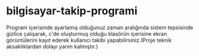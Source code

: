 # bilgisayar-takip-programi
Program içerisinde ayarlamış olduğunuz zaman aralığında sistem tepsisinde gizlice çalışarak, c'de oluşturmuş olduğu klasörün içerisine ekran görüntülerini kayıt ederek kullanıcı takibi yapabilirsiniz.(Proje teknik aksaklıklardan dolayı yarım kalmıştır.)
